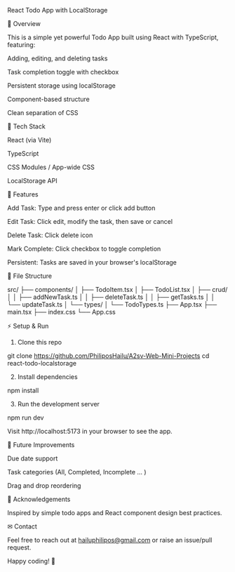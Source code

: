 React Todo App with LocalStorage

🌊 Overview

This is a simple yet powerful Todo App built using React with TypeScript, featuring:

Adding, editing, and deleting tasks

Task completion toggle with checkbox

Persistent storage using localStorage

Component-based structure

Clean separation of CSS

🔧 Tech Stack

React (via Vite)

TypeScript

CSS Modules / App-wide CSS

LocalStorage API

🔄 Features

Add Task: Type and press enter or click add button

Edit Task: Click edit, modify the task, then save or cancel

Delete Task: Click delete icon

Mark Complete: Click checkbox to toggle completion

Persistent: Tasks are saved in your browser's localStorage

📖 File Structure

src/
├── components/
│   ├── TodoItem.tsx
│   ├── TodoList.tsx
│   ├── crud/
│   │   ├── addNewTask.ts
│   │   ├── deleteTask.ts
│   │   ├── getTasks.ts
│   │   └── updateTask.ts
│   └── types/
│       └── TodoTypes.ts
├── App.tsx
├── main.tsx
├── index.css
└── App.css

⚡ Setup & Run

1. Clone this repo

git clone https://github.com/PhiliposHailu/A2sv-Web-Mini-Projects
cd react-todo-localstorage

2. Install dependencies

npm install

3. Run the development server

npm run dev

Visit http://localhost:5173 in your browser to see the app.

🚀 Future Improvements

Due date support

Task categories (All, Completed, Incomplete ... )

Drag and drop reordering

👋 Acknowledgements

Inspired by simple todo apps and React component design best practices.

✉ Contact

Feel free to reach out at hailuphilipos@gmail.com or raise an issue/pull request.

Happy coding! 🚀